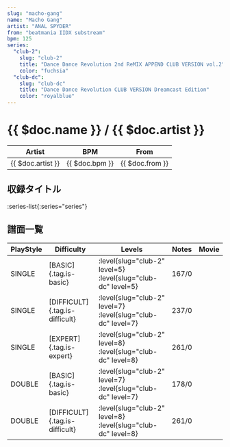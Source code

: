```yaml
---
slug: "macho-gang"
name: "Macho Gang"
artist: "ANAL SPYDER"
from: "beatmania IIDX substream"
bpm: 125
series:
  "club-2":
    slug: "club-2"
    title: "Dance Dance Revolution 2nd ReMIX APPEND CLUB VERSION vol.2"
    color: "fuchsia"
  "club-dc":
    slug: "club-dc"
    title: "Dance Dance Revolution CLUB VERSION Dreamcast Edition"
    color: "royalblue"
---
```


# {{ $doc.name }} / {{ $doc.artist }}

|Artist|BPM|From|
|------|---|----|
|{{ $doc.artist }}|{{ $doc.bpm }}|{{ $doc.from }}|

## 収録タイトル

:series-list{:series="series"}

## 譜面一覧

|PlayStyle|Difficulty|Levels|Notes|Movie|
|---------|----------|------|-----|-----|
|SINGLE|[BASIC]{.tag.is-basic}|:level{slug="club-2" level=5} :level{slug="club-dc" level=5}|167/0||
|SINGLE|[DIFFICULT]{.tag.is-difficult}|:level{slug="club-2" level=7} :level{slug="club-dc" level=7}|237/0||
|SINGLE|[EXPERT]{.tag.is-expert}|:level{slug="club-2" level=8} :level{slug="club-dc" level=8}|261/0||
|DOUBLE|[BASIC]{.tag.is-basic}|:level{slug="club-2" level=7} :level{slug="club-dc" level=7}|178/0||
|DOUBLE|[DIFFICULT]{.tag.is-difficult}|:level{slug="club-2" level=8} :level{slug="club-dc" level=8}|261/0||
